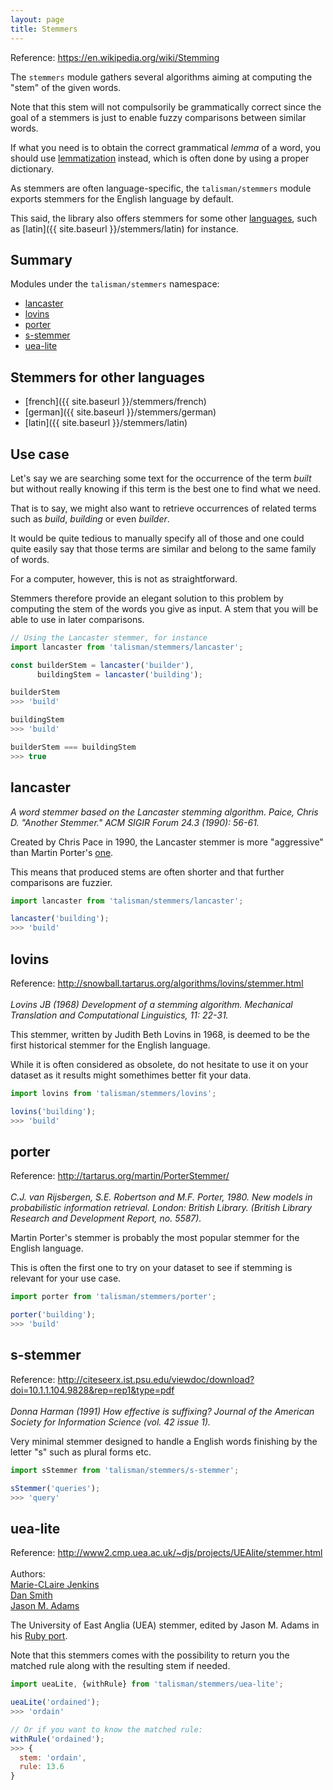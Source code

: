 ```yaml
---
layout: page
title: Stemmers
---
```


<span class="marginnote">
  Reference: <a href="https://en.wikipedia.org/wiki/Stemming">https://en.wikipedia.org/wiki/Stemming</a>
</span>

The `stemmers` module gathers several algorithms aiming at computing the "stem" of the given words.

Note that this stem will not compulsorily be grammatically correct since the goal of a stemmers is just to enable fuzzy comparisons between similar words.

If what you need is to obtain the correct grammatical *lemma* of a word, you should use [lemmatization](https://en.wikipedia.org/wiki/Stemming#Lemmatisation_algorithms) instead, which is often done by using a proper dictionary.

As stemmers are often language-specific, the `talisman/stemmers` module exports stemmers for the English language by default.

This said, the library also offers stemmers for some other [languages](#languages), such as [latin]({{ site.baseurl }}/stemmers/latin) for instance.

## Summary

Modules under the `talisman/stemmers` namespace:

* [lancaster](#lancaster)
* [lovins](#lovins)
* [porter](#porter)
* [s-stemmer](#s-stemmer)
* [uea-lite](#uea-lite)

<h2 id="languages">Stemmers for other languages</h2>

* [french]({{ site.baseurl }}/stemmers/french)
* [german]({{ site.baseurl }}/stemmers/german)
* [latin]({{ site.baseurl }}/stemmers/latin)

## Use case

Let's say we are searching some text for the occurrence of the term *built* but without really knowing if this term is the best one to find what we need.

That is to say, we might also want to retrieve occurrences of related terms such as *build*, *building* or even *builder*.

It would be quite tedious to manually specify all of those and one could quite easily say that those terms are similar and belong to the same family of words.

For a computer, however, this is not as straightforward.

Stemmers therefore provide an elegant solution to this problem by computing the stem of the words you give as input. A stem that you will be able to use in later comparisons.

```js
// Using the Lancaster stemmer, for instance
import lancaster from 'talisman/stemmers/lancaster';

const builderStem = lancaster('builder'),
      buildingStem = lancaster('building');

builderStem
>>> 'build'

buildingStem
>>> 'build'

builderStem === buildingStem
>>> true
```

<h2 id="lancaster">lancaster</h2>

<span class="marginnote">
  <em>A word stemmer based on the Lancaster stemming algorithm. Paice, Chris D. "Another Stemmer." ACM SIGIR Forum 24.3 (1990): 56-61.</em>
</span>

Created by Chris Pace in 1990, the Lancaster stemmer is more "aggressive" than Martin Porter's [one](#porter).

This means that produced stems are often shorter and that further comparisons are fuzzier.

```js
import lancaster from 'talisman/stemmers/lancaster';

lancaster('building');
>>> 'build'
```

<div id="lancaster-mount"></div>

<h2 id="lovins">lovins</h2>

<span class="marginnote">
  Reference: <a href="http://snowball.tartarus.org/algorithms/lovins/stemmer.html">http://snowball.tartarus.org/algorithms/lovins/stemmer.html</a><br><br>
</span>

<span class="marginnote">
  <em>Lovins JB (1968) Development of a stemming algorithm. Mechanical Translation and Computational Linguistics, 11: 22-31.</em>
</span>

This stemmer, written by Judith Beth Lovins in 1968, is deemed to be the first historical stemmer for the English language.

While it is often considered as obsolete, do not hesitate to use it on your dataset as it results might somethimes better fit your data.

```js
import lovins from 'talisman/stemmers/lovins';

lovins('building');
>>> 'build'
```

<div id="lovins-mount"></div>

<h2 id="porter">porter</h2>

<span class="marginnote">
  Reference: <a href="http://tartarus.org/martin/PorterStemmer/">http://tartarus.org/martin/PorterStemmer/</a><br><br>
</span>

<span class="marginnote">
  <em>C.J. van Rijsbergen, S.E. Robertson and M.F. Porter, 1980. New models in probabilistic information retrieval. London: British Library. (British Library Research and Development Report, no. 5587).</em>
</span>

Martin Porter's stemmer is probably the most popular stemmer for the English language.

This is often the first one to try on your dataset to see if stemming is relevant for your use case.

```js
import porter from 'talisman/stemmers/porter';

porter('building');
>>> 'build'
```

<div id="porter-mount"></div>

<h2 id="s-stemmer">s-stemmer</h2>

<span class="marginnote">
  Reference: <a href="http://citeseerx.ist.psu.edu/viewdoc/download?doi=10.1.1.104.9828&rep=rep1&type=pdf">http://citeseerx.ist.psu.edu/viewdoc/download?doi=10.1.1.104.9828&rep=rep1&type=pdf</a><br><br>
</span>

<span class="marginnote">
  <em>Donna Harman (1991) How effective is suffixing? Journal of the American Society for Information Science (vol. 42 issue 1).</em>
</span>

Very minimal stemmer designed to handle a English words finishing by the letter "s" such as plural forms etc.

```js
import sStemmer from 'talisman/stemmers/s-stemmer';

sStemmer('queries');
>>> 'query'
```

<div id="s-stemmer-mount"></div>

<h2 id="uea-lite">uea-lite</h2>

<span class="marginnote">
  Reference: <a href="http://www2.cmp.uea.ac.uk/~djs/projects/UEAlite/stemmer.html">http://www2.cmp.uea.ac.uk/~djs/projects/UEAlite/stemmer.html</a><br><br>
</span>

<span class="marginnote">
  Authors:<br><u>Marie-CLaire Jenkins</u><br><u>Dan Smith</u><br><a href="http://github.com/ealdent">Jason M. Adams</a>
</span>

The University of East Anglia (UEA) stemmer, edited by Jason M. Adams in his [Ruby port](http://github.com/ealdent/uea-stemmer).

Note that this stemmers comes with the possibility to return you the matched rule along with the resulting stem if needed.

```js
import ueaLite, {withRule} from 'talisman/stemmers/uea-lite';

ueaLite('ordained');
>>> 'ordain'

// Or if you want to know the matched rule:
withRule('ordained');
>>> {
  stem: 'ordain',
  rule: 13.6
}
```

<div id="uea-lite-mount"></div>

<script src="{{ site.baseurl }}/assets/dist/stemmers.js"></script>

